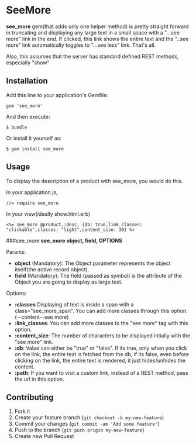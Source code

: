 # SeeMore

**see_more** gem(that adds only one helper method) is pretty straight forward in truncating and displaying any large text in a small space with a "...see more" link in the end. If clicked, this link shows the entire text and the "..see more" link automatically toggles to "...see less" link. That's all. 

Also, this assumes that the server has standard defined REST methods, especially "show"

## Installation

Add this line to your application's Gemfile:

    gem 'see_more'

And then execute:

    $ bundle

Or install it yourself as:

    $ gem install see_more

## Usage

To display the description of a product with see_more, you would do this.

In your application.js,

    //= require see_more
    
In your view(ideally show.html.erb)    

    <%= see_more @product,:desc, {db: true,link_classes: "clickable",classes: "light",content_size: 30} %>

###see_more
**see_more object, field, OPTIONS**

Params:

- **object** (Mandatory): The Object parameter represents the object itself(the active record object).
- **field** (Mandatory): The field (passed as symbol) is the attribute of the Object you are going to display as large text.


Options:

- **:classes** Displaying of text is inside a span with a class="see_more_span". You can add more classes through this option.(<span class="see_more_span"><span class="see_more_content">--content--</span><a class="see_more_link">see more</span>)
- **:link_classes**: You can add more classes to the "see more" <a> tag with this option.
- **:content_size**: The number of characters to be displayed intially with the "see more" link.
- **:db**: Value can either be "true" or "false". If its true, only when you click on the link, the entire text is fetched from the db, if its false, even before clicking on the link, the entire text is rendered, it just hides/unhides the content.
- **:path**: If you want to visit a custom link, instead of a REST method, pass the url in this option.


## Contributing

1. Fork it
2. Create your feature branch (`git checkout -b my-new-feature`)
3. Commit your changes (`git commit -am 'Add some feature'`)
4. Push to the branch (`git push origin my-new-feature`)
5. Create new Pull Request
